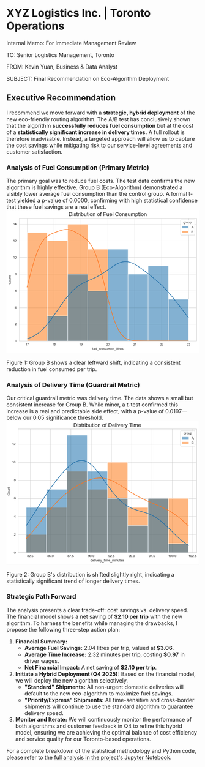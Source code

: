 <link rel="stylesheet" href="style.css">

<div class="report-container">

<div class="header">
<h1>XYZ Logistics Inc. | Toronto Operations</h1>
<p>Internal Memo: For Immediate Management Review</p>
</div>

TO: Senior Logistics Management, Toronto

FROM: Kevin Yuan, Business & Data Analyst

SUBJECT: Final Recommendation on Eco-Algorithm Deployment

<div class="summary">
<h2>Executive Recommendation</h2>
<p>I recommend we move forward with a <strong>strategic, hybrid deployment</strong> of the new eco-friendly routing algorithm. The A/B test has conclusively shown that the algorithm <strong>successfully reduces fuel consumption</strong> but at the cost of a <strong>statistically significant increase in delivery times.</strong> A full rollout is therefore inadvisable. Instead, a targeted approach will allow us to capture the cost savings while mitigating risk to our service-level agreements and customer satisfaction.</p>
</div>

<h3 class="section-title">Analysis of Fuel Consumption (Primary Metric)</h3>
The primary goal was to reduce fuel costs. The test data confirms the new algorithm is highly effective. Group B (Eco-Algorithm) demonstrated a visibly lower average fuel consumption than the control group. A formal t-test yielded a p-value of 0.0000, confirming with high statistical confidence that these fuel savings are a real effect.

<div class="chart">
<img src="fuel_distribution.png" alt="Distribution chart showing Group B's fuel consumption is lower than Group A's.">
<p class="chart-caption">Figure 1: Group B shows a clear leftward shift, indicating a consistent reduction in fuel consumed per trip.</p>
</div>

<h3 class="section-title">Analysis of Delivery Time (Guardrail Metric)</h3>
Our critical guardrail metric was delivery time. The data shows a small but consistent increase for Group B. While minor, a t-test confirmed this increase is a real and predictable side effect, with a p-value of 0.0197—below our 0.05 significance threshold.

<div class="chart">
<img src="time_distribution.png" alt="Distribution chart showing Group B's delivery time is slightly higher than Group A's.">
<p class="chart-caption">Figure 2: Group B's distribution is shifted slightly right, indicating a statistically significant trend of longer delivery times.</p>
</div>

<h3 class="section-title">Strategic Path Forward</h3>
<p>The analysis presents a clear trade-off: cost savings vs. delivery speed. The financial model shows a net saving of <strong>$2.10 per trip</strong> with the new algorithm. To harness the benefits while managing the drawbacks, I propose the following three-step action plan:</p>
<ol>
<li><strong>Financial Summary:</strong>
<ul>
<li><strong>Average Fuel Savings:</strong> 2.04 litres per trip, valued at <strong>$3.06</strong>.</li>
<li><strong>Average Time Increase:</strong> 2.32 minutes per trip, costing <strong>$0.97</strong> in driver wages.</li>
<li><strong>Net Financial Impact:</strong> A net saving of <strong>$2.10 per trip</strong>.</li>
</ul>
</li>
<li><strong>Initiate a Hybrid Deployment (Q4 2025):</strong> Based on the financial model, we will deploy the new algorithm selectively.
<ul>
<li><strong>"Standard" Shipments:</strong> All non-urgent domestic deliveries will default to the new eco-algorithm to maximize fuel savings.</li>
<li><strong>"Priority/Express" Shipments:</strong> All time-sensitive and cross-border shipments will continue to use the standard algorithm to guarantee delivery speed.</li>
</ul>
</li>
<li><strong>Monitor and Iterate:</strong> We will continuously monitor the performance of both algorithms and customer feedback in Q4 to refine this hybrid model, ensuring we are achieving the optimal balance of cost efficiency and service quality for our Toronto-based operations.</li>
</ol>

<div class="footer">
For a complete breakdown of the statistical methodology and Python code, please refer to the <a href="Eco-Friendly_routing_algorithm.ipynb" target="_blank">full analysis in the project's Jupyter Notebook</a>.
</div>
